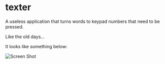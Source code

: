 # texter

A useless application that turns words to keypad numbers that need to be pressed.

Like the old days...

It looks like something below:

![Screen Shot](https://www.evernote.com/l/AOd6FXNhgM5BKLD7ZyCi9mzNAXhkK8f_o6cB/image.png "Screen Shot")
